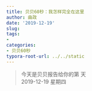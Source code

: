 ```yaml
---
title: 贝贝60秒：我怎样完全在这里
author: 曲政
date: '2019-12-19'
slug: 
tags:
- 
categories:
- 贝贝60秒
typora-root-url: ../../static
---
```

> 今天是贝贝报告给你的第  天   
> 2019-12-19 星期四 